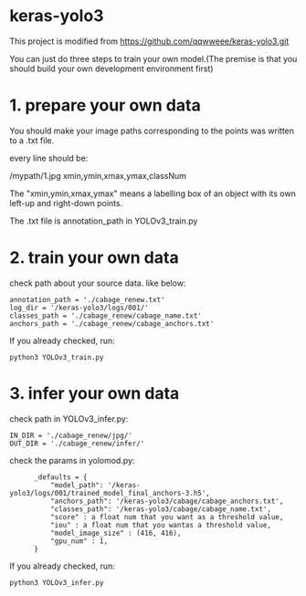 # keras-yolo3
This project is modified from https://github.com/qqwweee/keras-yolo3.git 

You can just do three steps to train your own model.(The premise is that you should build your own development environment first)

# 1. prepare your own data
You should make your image paths corresponding to the points was written to a .txt file. 

every line should be:

/mypath/1.jpg xmin,ymin,xmax,ymax,classNum

The "xmin,ymin,xmax,ymax" means a labelling box of an object with its own left-up and right-down points.

The .txt file is annotation_path in YOLOv3_train.py

# 2. train your own data 

check path about your source data. like below:

    annotation_path = './cabage_renew.txt'
    log_dir = '/keras-yolo3/logs/001/'
    classes_path = './cabage_renew/cabage_name.txt'
    anchors_path = './cabage_renew/cabage_anchors.txt'

If you already checked, run:

```
python3 YOLOv3_train.py
```

# 3. infer your own data

check path in YOLOv3_infer.py:
    
    IN_DIR = './cabage_renew/jpg/'
    OUT_DIR = './cabage_renew/infer/'

check the params in yolomod.py:

          _defaults = {
              "model_path": '/keras-yolo3/logs/001/trained_model_final_anchors-3.h5',
              "anchors_path": '/keras-yolo3/cabage/cabage_anchors.txt',
              "classes_path": '/keras-yolo3/cabage/cabage_name.txt',
              "score" : a float num that you want as a threshold value,
              "iou" : a float num that you wantas a threshold value,
              "model_image_size" : (416, 416),
              "gpu_num" : 1,
          }

If you already checked, run:

```
python3 YOLOv3_infer.py
```
